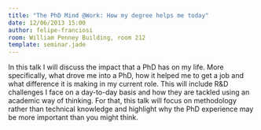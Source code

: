 ```yaml
---
title: "The PhD Mind @Work: How my degree helps me today"
date: 12/06/2013 15:00
author: felipe-franciosi
room: William Penney Building, room 212
template: seminar.jade
---
```

In this talk I will discuss the impact that a PhD has on my life. More
specifically, what drove me into a PhD, how it helped me to get a job
and what difference it is making in my current role. This will include
R&D challenges I face on a day-to-day basis and how they are tackled
using an academic way of thinking. For that, this talk will focus on
methodology rather than technical knowledge and highlight why the PhD
experience may be more important than you might think.
